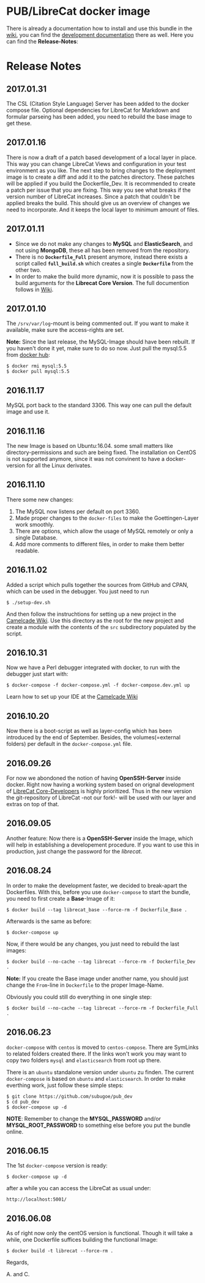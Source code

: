 # PUB/LibreCat docker image

There is already a documentation how to install and use this bundle in the [wiki](https://github.com/subugoe/pubdev_docker/wiki), you can find the [development documentation](https://github.com/subugoe/pubdev_docker/wiki/Development) there as well. Here you can find the **Release-Notes**:

# Release Notes
## 2017.01.31
  The CSL (Citation Style Language) Server has been added to the docker compose file. Optional dependencies for LibreCat for Markdown and formular parseing has been added, you need to rebuild the base image to get these.

## 2017.01.16
  There is now a draft of a patch based development of a local layer in place. This way you can change LibreCat Views and configuration in your test environment as you like. The next step to bring changes to the deployment image is to create a diff and add it to the patches directory. These patches will be applied if you build the Dockerfile_Dev. It is recommended to create a patch per issue that you are fixing. This way you see what breaks if the version number of LibreCat increases. Since a patch that couldn't be applied breaks the build. This should give us an overview of changes we need to incorporate. And it keeps the local layer to minimum amount of files.

## 2017.01.11
  * Since we do not make any changes to **MySQL** and **ElasticSearch**, and not using **MongoDB**, these all has been removed from the repository.
  * There is no **`Dockerfile_Full`** present anymore, instead there exists a script called __`full_build.sh`__ which creates a single **`Dockerfile`** from the other two.
  * In order to make the build more dynamic, now it is possible to pass the build arguments for the **Librecat Core Version**. The full documention follows in [Wiki](https://github.com/subugoe/pubdev_docker/wiki).

## 2017.01.10
  The `/srv/var/log`-mount is being commented out. If you want to make it available, make sure the access-rights are set.

**Note:** Since the last release, the MySQL-Image should have been rebuilt. If you haven't done it yet, make sure to do so now. Just pull the mysql:5.5 from [docker hub](https://hub.docker.com/):
```
$ docker rmi mysql:5.5
$ docker pull mysql:5.5
```

## 2016.11.17
  MySQL port back to the standard 3306. This way one can pull the default image and use it.

## 2016.11.16
  The new Image is based on Ubuntu:16.04. some small matters like directory-permissions and such are being fixed. The installation on CentOS is not supported anymore, since it was not convinent to have a docker-version for all the Linux derivates.

## 2016.11.10
  There some new changes:
  1. The MySQL now listens per default on port 3360.
  2. Made proper changes to the `docker-files` to make the Goettingen-Layer work smoothly.
  3. There are options, which allow the usage of MySQL remotely or only a single Database.
  4. Add more comments to different files, in order to make them better readable.

## 2016.11.02
  Added a script which pulls together the sources from GitHub and CPAN, which can be used in the debugger. You just need to run

    $ ./setup-dev.sh
    
And then follow the instruchtions for setting up a new project in the [Camelcade Wiki](https://github.com/Camelcade/Perl5-IDEA/wiki/Getting-started:-IntelliJ-IDEA). Use this directory as the root for the new project and create a module with the contents of the `src` subdirectory populated by the script.

## 2016.10.31
 Now we have a Perl debugger integrated with docker, to run with the debugger just start with:

    $ docker-compose -f docker-compose.yml -f docker-compose.dev.yml up

Learn how to set up your IDE at the [Camelcade Wiki](https://github.com/Camelcade/Perl5-IDEA/wiki)

## 2016.10.20
 Now there is a boot-script as well as layer-config which has been introduced by the end of September. Besides, the volumes(=external folders) per default in the `docker-compose.yml` file.

## 2016.09.26
 For now we abondoned the notion of having **OpenSSH-Server** inside docker. Right now having a working system based on orignal development of [LibreCat Core-Developers](https://github.com/LibreCat/LibreCat) is highly prioritized. Thus in the new version the git-repository of LibreCat -not our fork!- will be used with our layer and extras on top of that.

## 2016.09.05

 Another feature: Now there is a **OpenSSH-Server** inside the Image, which will help in establishing a
developement procedure. If you want to use this in production, just change the password for the _librecat_.

## 2016.08.24

 In order to make the development faster, we decided to break-apart the Dockerfiles. With this, before you
use `docker-compose` to start the bundle, you need to first create a **Base**-Image of it:

    $ docker build --tag librecat_base --force-rm -f Dockerfile_Base .

Afterwards is the same as before:

    $ docker-compose up

Now, if there would be any changes, you just need to rebuild the last images:

    $ docker build --no-cache --tag librecat --force-rm -f Dockerfile_Dev .
**Note:** If you create the Base image under another name, you should just change the `From`-line in `Dockerfile` to the proper Image-Name.

Obviously you could still do everything in one single step:

    $ docker build --no-cache --tag librecat --force-rm -f Dockerfile_Full .

## 2016.06.23

 `docker-compose` with `centos` is moved to `centos-compose`. There are SymLinks to related folders created
there. If the links won't work you may want to copy two folders `mysql` and `elasticsearch` from root up there.

 There is an `ubuntu` standalone version under `ubuntu` zu finden. The current `docker-compose` is based on `ubuntu`
and `elasticsearch`. In order to make everthing work, just follow these simple steps:

    $ git clone https://github.com/subugoe/pub_dev
    $ cd pub_dev
    $ docker-compose up -d

 **NOTE**: Remember to change the **MYSQL_PASSWORD** and/or **MYSQL_ROOT_PASSWORD** to something else before you put the bundle
online.

## 2016.06.15

The 1st `docker-compose` version is ready:

    $ docker-compose up -d

after a while you can access the LibreCat as usual under:

    http://localhost:5001/

## 2016.06.08

As of right now only the centOS version is functional. Though it will take a while, one Dockerfile suffices
building the functional Image:

    $ docker build -t librecat --force-rm .

Regards,

A. and C.
